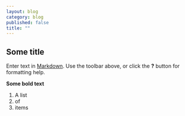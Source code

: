 ```yaml
---
layout: blog
category: blog
published: false
title: ""
---
```


## Some title

Enter text in [Markdown](http://daringfireball.net/projects/markdown/). Use the toolbar above, or click the **?** button for formatting help.

**Some bold text**

1. A list
2. of
3. items

